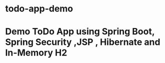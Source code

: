 # todo-app-demo


# Demo ToDo App using Spring Boot, Spring Security ,JSP , Hibernate and In-Memory H2
